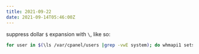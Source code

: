 ```yaml
---
title: 2021-09-22
date: 2021-09-14T05:46:00Z
---
```


suppress dollar `$` expansion with `\`, like so:

```bash
for user in $(\ls /var/cpanel/users |grep -vwE system); do whmapi1 setsiteip ip=<New Main IP Address Here> user=$user; done
```


